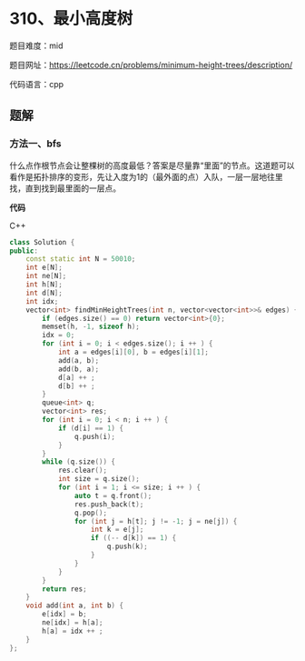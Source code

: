 # 310、最小高度树
题目难度：mid

题目网址：https://leetcode.cn/problems/minimum-height-trees/description/

代码语言：cpp
## 题解
### 方法一、bfs
什么点作根节点会让整棵树的高度最低？答案是尽量靠“里面”的节点。这道题可以看作是拓扑排序的变形，先让入度为1的（最外面的点）入队，一层一层地往里找，直到找到最里面的一层点。

**代码**

C++

```cpp
class Solution {
public:
    const static int N = 50010;
    int e[N];
    int ne[N];
    int h[N];
    int d[N];
    int idx;
    vector<int> findMinHeightTrees(int n, vector<vector<int>>& edges) {
        if (edges.size() == 0) return vector<int>{0};
        memset(h, -1, sizeof h);
        idx = 0;
        for (int i = 0; i < edges.size(); i ++ ) {
            int a = edges[i][0], b = edges[i][1];
            add(a, b);
            add(b, a);
            d[a] ++ ;
            d[b] ++ ;
        }
        queue<int> q;
        vector<int> res;
        for (int i = 0; i < n; i ++ ) {
            if (d[i] == 1) {
                q.push(i);
            }
        }
        while (q.size()) {
            res.clear();
            int size = q.size();
            for (int i = 1; i <= size; i ++ ) {
                auto t = q.front();
                res.push_back(t);
                q.pop();
                for (int j = h[t]; j != -1; j = ne[j]) {
                    int k = e[j];
                    if ((-- d[k]) == 1) {
                        q.push(k);
                    }
                }
            }
        }
        return res;
    }
    void add(int a, int b) {
        e[idx] = b;
        ne[idx] = h[a];
        h[a] = idx ++ ;
    }
};
```
